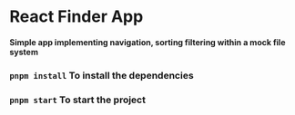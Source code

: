 # React Finder App

#### Simple app implementing navigation, sorting filtering within a mock file system

### `pnpm install` To install the dependencies

### `pnpm start` To start the project
